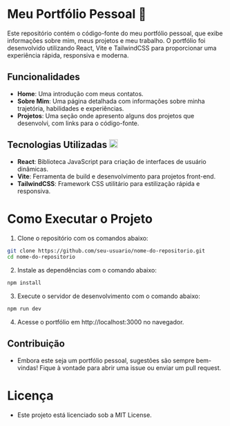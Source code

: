 # Meu Portfólio Pessoal 🙋
Este repositório contém o código-fonte do meu portfólio pessoal, que exibe informações sobre mim, meus projetos e meu trabalho. O portfólio foi desenvolvido utilizando React, Vite e TailwindCSS para proporcionar uma experiência rápida, responsiva e moderna.

## Funcionalidades
- **Home**: Uma introdução com meus contatos.
- **Sobre Mim**: Uma página detalhada com informações sobre minha trajetória, habilidades e experiências.
- **Projetos**: Uma seção onde apresento alguns dos projetos que desenvolvi, com links para o código-fonte.

## Tecnologias Utilizadas <img src="https://cdn.jsdelivr.net/gh/devicons/devicon@latest/icons/react/react-original.svg" width="20"/>
- **React**: Biblioteca JavaScript para criação de interfaces de usuário dinâmicas.
- **Vite**: Ferramenta de build e desenvolvimento para projetos front-end.
- **TailwindCSS**: Framework CSS utilitário para estilização rápida e responsiva.

# Como Executar o Projeto
1. Clone o repositório com os comandos abaixo:
```bash
git clone https://github.com/seu-usuario/nome-do-repositorio.git
cd nome-do-repositorio
```

2. Instale as dependências com o comando abaixo:
```bash
npm install
```

3. Execute o servidor de desenvolvimento com o comando abaixo:
```bash
npm run dev
```
4. Acesse o portfólio em http://localhost:3000 no navegador.

## Contribuição
- Embora este seja um portfólio pessoal, sugestões são sempre bem-vindas! Fique à vontade para abrir uma issue ou enviar um pull request.

# Licença
- Este projeto está licenciado sob a MIT License.
